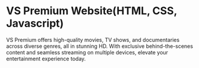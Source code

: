 # VS Premium Website(HTML, CSS, Javascript)
VS Premium offers high-quality movies, TV shows, and documentaries across diverse genres, all in stunning HD. With exclusive behind-the-scenes content and seamless streaming on multiple devices, elevate your entertainment experience today.
